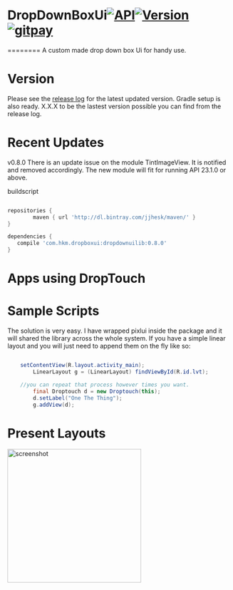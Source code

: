 # DropDownBoxUi[![API](https://img.shields.io/badge/API-17%2B-brightgreen.svg?style=flat)](https://android-arsenal.com/api?level=17)[![Version](https://img.shields.io/github/tag/jjhesk/DropDownBoxUi.svg?label=maven)](https://jitpack.io/#jjhesk/DropDownBoxUi/) [![gitpay](http://fc07.deviantart.net/fs70/f/2012/336/f/9/little_pixel_heart_by_tiny_bear-d5mtwiu.gif)](https://gratipay.com/jjhesk/)
========
A custom made drop down box Ui for handy use.

Version
========
Please see the [release log](https://github.com/jjhesk/DropDownBoxUi/releases/) for the latest updated version. Gradle setup is also ready. X.X.X to be the lastest version possible you can find from the release log.

Recent Updates
========
v0.8.0
There is an update issue on the module TintImageView. It is notified and removed accordingly. The new module will fit for running API 23.1.0 or above.



buildscript
```gradle

repositories {
	    maven { url 'http://dl.bintray.com/jjhesk/maven/' }
}

dependencies {
   compile 'com.hkm.dropboxui:dropdownuilib:0.8.0'
}
```

Apps using DropTouch
=============


Sample Scripts
============
The solution is very easy. I have wrapped pixlui inside the package and it will shared the library across the whole system. If you have a simple linear layout and you will just need to append them on the fly like so:
```java

 	setContentView(R.layout.activity_main);
        LinearLayout g = (LinearLayout) findViewById(R.id.lvt);

	//you can repeat that process however times you want.
        final Droptouch d = new Droptouch(this);
        d.setLabel("One The Thing");
        g.addView(d);

```

Present Layouts
=============

<img src="https://raw.github.com/jjhesk/DropDownBoxUi/master/screen/device-2015-03-24-102436.png" alt="screenshot" width="300px" height="auto" />
